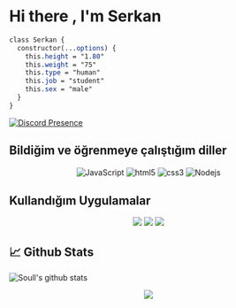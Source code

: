 # Hi there , I'm Serkan

```css
class Serkan {
  constructor(...options) {
    this.height = "1.80"
    this.weight = "75"
    this.type = "human"
    this.job = "student"
    this.sex = "male"
  }
}
```
[![Discord Presence](https://lanyard-profile-readme.vercel.app/api/966406212176445532?hideDiscrim=true)](https://discord.com/users/966406212176445532) 


## Bildiğim ve öğrenmeye çalıştığım diller

<div align="center">
    <img alt="JavaScript" align="center" src="https://img.shields.io/badge/-Javascript-edb200?style=flat-square&logo=javascript&logoColor=white"/>
    <img alt="html5" align="center" src="https://img.shields.io/badge/-HTML5-E34F26?style=flat-square&logo=html5&logoColor=white"/>
    <img alt="css3" align="center" src="https://img.shields.io/badge/-CSS-264de4?style=flat-square&logo=css3&logoColor=white"/>
    <img alt="Nodejs" align="center" src="https://img.shields.io/badge/-Nodejs-43853d?style=flat-square&logo=Node.js&logoColor=white"/>
</div>

## Kullandığım Uygulamalar

<div align="center">
    <a href="https://discord.com/users/909769070239436841" target="_blank"><img src="https://shields.io/badge/Soull-111111.svg?&style=for-the-badge&logo=discord"></a>
    <a href="https://discord.gg/2018" target="_blank"><img src="https://shields.io/badge/⭐ 2018-111111.svg?&style=for-the-badge"></a>
    <a href="https://www.instagram.com/serkan_grcn/" target="_blank"><img src="https://shields.io/badge/İnstagram-111111.svg?&style=for-the-badge&logo=instagram&logoColor=white"></a>
</div>

## 📈 Github Stats

![Soull's github stats](https://github-readme-stats.vercel.app/api?username=Soullshu&show_icons=true&theme=merko)

<p align="center">
<img src="https://github-profile-trophy.vercel.app/?username=Soullshu&theme=radical"/>
</p>


